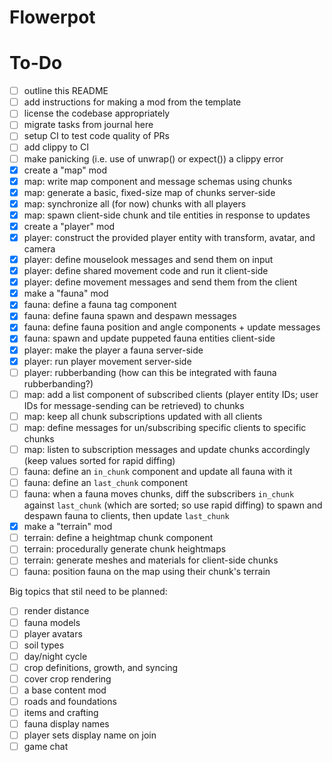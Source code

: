 # Flowerpot

# To-Do

- [ ] outline this README
- [ ] add instructions for making a mod from the template
- [ ] license the codebase appropriately
- [ ] migrate tasks from journal here
- [ ] setup CI to test code quality of PRs
- [ ] add clippy to CI
- [ ] make panicking (i.e. use of unwrap() or expect()) a clippy error
- [x] create a "map" mod
- [x] map: write map component and message schemas using chunks
- [x] map: generate a basic, fixed-size map of chunks server-side
- [x] map: synchronize all (for now) chunks with all players
- [x] map: spawn client-side chunk and tile entities in response to updates
- [x] create a "player" mod
- [x] player: construct the provided player entity with transform, avatar, and camera
- [x] player: define mouselook messages and send them on input
- [x] player: define shared movement code and run it client-side
- [x] player: define movement messages and send them from the client
- [x] make a "fauna" mod
- [x] fauna: define a fauna tag component
- [x] fauna: define fauna spawn and despawn messages
- [x] fauna: define fauna position and angle components + update messages
- [x] fauna: spawn and update puppeted fauna entities client-side
- [x] player: make the player a fauna server-side
- [x] player: run player movement server-side
- [ ] player: rubberbanding (how can this be integrated with fauna rubberbanding?)
- [ ] map: add a list component of subscribed clients (player entity IDs; user IDs for message-sending can be retrieved) to chunks
- [ ] map: keep all chunk subscriptions updated with all clients
- [ ] map: define messages for un/subscribing specific clients to specific chunks
- [ ] map: listen to subscription messages and update chunks accordingly (keep values sorted for rapid diffing)
- [ ] fauna: define an `in_chunk` component and update all fauna with it
- [ ] fauna: define an `last_chunk` component
- [ ] fauna: when a fauna moves chunks, diff the subscribers `in_chunk` against `last_chunk` (which are sorted; so use rapid diffing) to spawn and despawn fauna to clients, then update `last_chunk`
- [x] make a "terrain" mod
- [ ] terrain: define a heightmap chunk component
- [ ] terrain: procedurally generate chunk heightmaps
- [ ] terrain: generate meshes and materials for client-side chunks
- [ ] fauna: position fauna on the map using their chunk's terrain

Big topics that stil need to be planned:
- [ ] render distance
- [ ] fauna models
- [ ] player avatars
- [ ] soil types
- [ ] day/night cycle
- [ ] crop definitions, growth, and syncing
- [ ] cover crop rendering
- [ ] a base content mod
- [ ] roads and foundations
- [ ] items and crafting
- [ ] fauna display names
- [ ] player sets display name on join
- [ ] game chat
